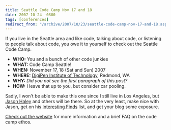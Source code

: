 ```yaml
---
title: Seattle Code Camp Nov 17 and 18
date: 2007-10-24 -0800
tags: [conferences]
redirect_from: "/archive/2007/10/23/seattle-code-camp-nov-17-and-18.aspx/"
---
```


If you live in the Seattle area and like code, talking about code, or
listening to people talk about code, you owe it to yourself to check out
the Seattle Code Camp.

-   **WHO:** You and a bunch of other code junkies
-   **WHAT:** Code Camp Seattle!
-   **WHEN:** November 17, 18 (Sat and Sun) 2007
-   **WHERE:** [DigiPen Institute of
    Technology](http://www.digipen.edu/main/Driving_Directions "Driving Directions"),
    Redmond, WA
-   **WHY:** *Did you not see the first paragraph of this post?*
-   **HOW:** I leave that up to you, but consider car pooling.

Sadly, I won't be able to make this one since I still live in Los
Angeles, but [Jason
Haley](http://jasonhaley.com/blog/default.aspx "Jason Haley") and others
will be there. So at the very least, make nice with Jason, get on his
[Interesting
Finds](http://jasonhaley.com/blog/default.aspx "Interesting Finds")
list, and get your blog some exposure.

[Check out the website](http://seattle.codecamp.us/ "Seattle Code Camp")
for more information and a brief FAQ on the code camp ethos.

